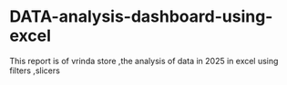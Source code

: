 # DATA-analysis-dashboard-using-excel
This report is of vrinda store ,the analysis of data in 2025 in excel using filters ,slicers
